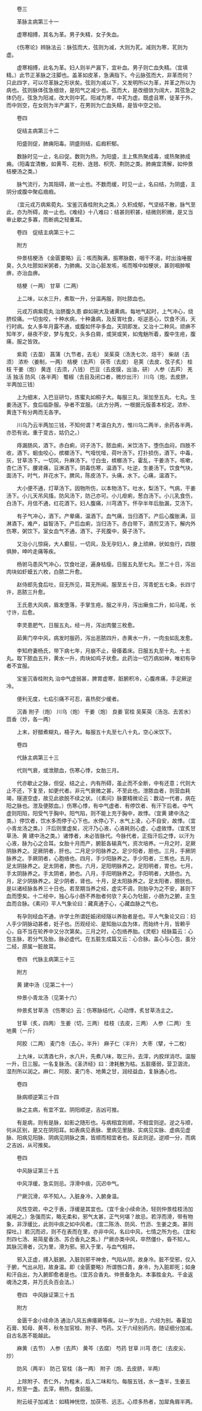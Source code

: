 <!-- { "loadSidebar": true } -->
　　卷三

　　革脉主病第三十一

　　虚寒相搏，其名为革。男子失精，女子失血。

　　《伤寒论》辨脉法云：脉弦而大，弦则为减，大则为芤。减则为寒，芤则为虚。

　　虚寒相搏，此名为革。妇人则半产漏下，宜补血。男子则亡血失精。（宜填精。）此节正革脉之注脚也。盖革如皮革，急满指下。今云脉弦而大，非革而何？只此四字，可以尽革脉之形状矣。弦则为减以下，又发明所以为革，并革之所以为病也。弦则脉体弦急细敛，是阳气之减少也。弦而大，是改细敛为阔大，其弦急之体仍在。弦急为阳减，改大则中芤。阳减为寒，中芤为虚。既虚且寒，徒革于外，而中则空，在女则为半产漏下，在男则为亡血失精，是皆中空之验。

　　卷四

　　促结主病第三十二

　　阳盛则促，肺痈阳毒。阴盛则结，疝瘕积郁。

　　数脉时见一止，名曰促。数则为热，为阳盛，主上焦热聚成毒，或热聚肺成痈。（阳毒宜清散，如黄芩、花粉、连翘、枳壳、荆防之类。肺痈宜清解，如仲景桔梗汤之类。）

　　脉气流行，为其阻碍，故一止也。不数而缓，时见一止，名曰结，为阴盛，主阴分或腹中聚疝痼瘕。

　　（宜元戎万病紫菀丸、宝鉴沉香桂附丸之类。）久积成郁，气坚结不散，脉气至此，亦为所碍，故一止也。《难经》十八难曰：结甚则积甚，结微则积微，是又当审止歇之多寡，而断病之轻重耳。

　　卷四　促结主病第三十二

　　附方

　　仲景桔梗汤 《金匮要略》云：咳而胸满，振寒脉数，咽干不渴，时出浊唾腥臭，久久吐脓如米粥者，为肺痈。又治心脏发咳，咳而喉中如梗状，甚则咽肿喉痹，亦治血痹。

　　桔梗（一两） 甘草（二两）

　　上二味，以水三升，煮取一升，分温再服，则吐脓血也。

　　元戎万病紫菀丸 治脐腹久患 癖如碗大及诸黄病。每地气起时，上气冲心，绕脐绞痛。一切虫咬，十种水病，十种蛊病，及反胃吐食，呕逆恶心，饮食不消，天行时病。女人多年月露不通，或腹如怀孕多血，天阴即发。又治十二种风，顽痹不知年岁，昼夜不安，梦与鬼交，头多白屑，或哭或笑，如鬼魅所着，腹中生疮，腹痛，服之皆效。

　　紫菀（去苗） 菖蒲（九节者，去毛） 吴茱萸（汤洗七次、焙干） 柴胡（去须） 浓朴（姜制，一两） 桔梗（去芦） 茯苓（去皮） 皂荚（去皮、弦子炙） 桂枝 干姜（炮） 黄连（去须，八钱） 巴豆（去皮膜，出油，研） 人参（去芦） 羌活 独活 防风（各半两） 蜀椒（去目及闭口者，微炒出汗） 川乌（炮，去皮脐，半两加三钱）

　　上为细末，入巴豆研匀，炼蜜丸如桐子大。每服三丸，渐加至五丸、七丸。生姜汤送下。食后临卧服。孕者不宜服。（此方分两，一根据元版善本校定。浓朴、黄连下有分两而无各字。

　　川乌乃云半两加三钱，不知何谓？考温白丸方，惟川乌二两半，余药各半两，亦恐有讹。重于变古，姑仍之。）

　　痔漏肠风，酒下。赤白痢，诃子汤下。脓血痢，米饮汤下。堕伤血闷，四肢不收，酒下。蛔虫咬心，槟榔汤下。气噎忧噎，荷叶汤下。打扑损伤，酒下。中毒，灰，甘草汤下。一切风，升麻汤下。寸白虫，槟榔汤下。霍乱，干姜汤下。咳嗽，杏仁汤下。腰肾痛，豆淋酒下。阴毒伤寒，温酒下。吐逆，生姜汤下。饮食气块，面汤下。时气，井花水下。脾风，陈皮汤下。头痛，水下。心痛，温酒下。

　　大小便不通，灯草汤下。因物所伤，以本物汤下。吐水，梨汤下。气病，干姜汤下。小儿天吊风搐，防风汤下，防己亦可。小儿疳痢，葱白汤下。小儿乳食伤，白汤下。月信不通，红花酒下。妇人腹痛，川芎酒下。怀孕半年后胎漏，艾汤下。

　　有子气冲心，酒下。产晕痛，温酒下。血气痛，当归酒下。产后心腹胀满，豆淋酒下。难产，益智汤下。产后血痢，当归汤下。赤白带下，酒煎艾汤下。解内外伤寒，粥饮下。室女血气不通，酒下。子死腹中，葵子汤下。

　　又治小儿惊痫，大人癫狂，一切风，及无孕妇人，身上顽麻，状如虫行，四肢俱肿，呻吟走痛等疾。

　　杨驸马患风气冲心，饮食吐逆，遍身枯瘦。日服五丸至七丸。至二十日，泻出肉块如虾蟆五六枚，白脓二升愈。

　　赵侍郎先食后吐，目无所见，耳无所闻。服至五十日，泻青蛇五七条，长四寸许，恶脓三升愈。

　　王氏患大风病，眉发堕落，手掌生疮。服之半月，泻出癞虫二升，如马尾，长寸许，后愈。

　　李灵患肥气，日服五丸，经一月，泻出肉鳖三枚愈。

　　茹黄门卒中风，病发时服药，泻出恶脓四升，赤黄水一升，一肉虫如乱发愈。

　　李知府妻杨氏，带下病七年，月崩不止，骨痿着床。日服五丸至十丸、十五丸。取下脓血五升，黄水一升，肉块如鸡子状愈。此药治一切万病如神，唯初有孕者不宜服。

　　宝鉴沉香桂附丸 治中气虚弱甚，脾胃虚寒，脏腑积冷，心腹疼痛，手足厥逆冷。

　　便利无度，七疝引痛不可忍，喜热熨少缓者。

　　沉香 附子（炮） 川乌（炮） 干姜（炮） 良姜 官桂 吴茱萸（汤泡、去苦水） 茴香（炒，各一两）

　　上末，好醋煮糊丸，梧子大。每服五十丸至七八十丸，空心米饮下。

　　卷四

　　代脉主病第三十三

　　代则气衰，或泄脓血，伤寒心悸，女胎三月。

　　代亦歇止之脉，但促、结之止，内有所碍，虽止而不全断，中有还意；代则大止不还，下复至，如更代者。非元气衰微之甚，不至此也。泄脓血者，则营血耗竭，隧道空虚，故见此欲脱不续之状。（《素问》脉要精微论云：数动一代者，病在阳之脉也。泄及便脓血。）伤寒心悸，有中气虚者、有停饮者、有汗下后者。中气虚则阳陷，阳受气于胸中。阳气陷，则不能上充于胸中，故悸。（宜黄 建中汤之类。）停饮者，饮水多而停于心下也。水停心下，水气上凌，心不自安，故悸。（宜小青龙汤之类。）汗后则里虚矣，况汗乃心液，心液耗则心虚，心虚故悸。（宜炙甘草汤、黄 建中汤之类。）诸悸者，未必皆脉代。今脉代者，正指汗后之悸，以汗为心液，脉为心之合耳。女胎十月而产，腑脏各输真气，资次培养。一月之时，足厥阴脉养之。足厥阴者，肝也。二月足少阳脉养之。足少阳者，胆也。三月，手厥阴脉养之。手厥阴者，心胞络也。四月，手少阳脉养之。手少阳者，三焦也。五月，足太阴脉养之。足太阴者，脾也。六月，足阳明脉养之。足阳明者，胃也。七月，手太阴脉养之。手太阴者，肺也。八月，手阳明脉养之。手阳明者，大肠也。九月，足少阴脉养之。足少阴者，肾也。十月，足太阳脉养之。足太阳者，膀胱也。是以诸经脉各养三十日也。若至期当养之经，虚实不调，则胎孕为之不安，甚则下血而堕矣。十二经中，独心与小肠不养胎者何欤？夫心为牡脏，小肠为之腑，主生血而合脉。《素问》平人气象论曰：藏真通于心，心藏血脉之气也。

　　有孕则经血不通，许学士所谓妊娠闭经隧以养胎者是也。平人气象论又曰：妇人手少阴脉动甚者，妊子也。历观经论、是知胎以血为体，而始终十月，皆赖乎心，自不当在轮养中又分次第矣。三月之时，心包络养胎。《灵枢》经脉篇云：心包主脉，若分气及胎，脉必虚代。在五脏生成篇又云：心合脉。盖心与心包，虽分二经，原属一脏故耳。

　　卷四　代脉主病第三十三

　　附方

　　黄 建中汤（见第二十一）

　　仲景小青龙汤（见第十六）

　　仲景炙甘草汤 《伤寒论》云：伤寒脉结代，心动悸，炙甘草汤主之。

　　甘草（炙，四两） 生姜（切，三两） 桂枝（去皮，三两） 人参（二两） 生地黄（一斤）

　　阿胶（二两） 麦门冬（去心，半升） 麻子仁（半升） 大枣（擘，十二枚）

　　上九味，以清酒七升，水八升，先煮八味，取三升。去滓，内胶烊消尽。温服一升，日三服。一名复脉汤。《圣济经》曰：津耗散为枯。五脏痿弱，营卫涸流，湿剂所以润之。麻仁、阿胶、麦门冬、地黄之甘，润经益血，复脉通心也。

　　卷四

　　脉病顺逆第三十四

　　脉之主病，有宜不宜。阴阳顺逆，吉凶可推。

　　有是病，则有是脉，如影之随形也。与病相宜则顺，不相宜则逆。逆之与顺，何从区别，是又在阴阳耳。如表病见表脉、里病见里脉、实病见实脉、虚病见虚脉、阳病见阳脉、阴病见阴脉之类，皆顺而相宜者也。反此则逆。逆顺一分，而病之吉凶，从可推矣。

　　卷四

　　中风脉证第三十五

　　中风浮缓，急实则忌。浮滑中痰，沉迟中气。

　　尸厥沉滑，卒不知人。入脏身冷，入腑身温。

　　风性空疏，中之于表，浮缓是其宜也。（宜千金小续命汤，轻则仲景桂枝汤加减用之。）急强而实，略无柔和，邪气太甚，正气何堪？故忌。若浮而滑，带有物象，非浮缓比，此则中痰之如中风者。（宜二陈汤、防风、竹沥、生姜之类。甚则探吐。）若沉而迟，则不在表而在里，亦非中风，名曰中风，七情之所为也。（宜和剂四七汤、易简星香汤、苏合香丸之类。）尸厥亦类中风，卒然僵仆，昏不知人。其脉沉滑者，沉为里，滑为邪。邪入于里，与血气相并。

　　邪入正虚，搏入脏腑。入脏则邪干神舍，气陷从阴，故身冷。脏不受邪，仅入于腑，气出从阳，故身温。即《金匮要略》所谓唇口青，身冷，为入脏即死；如身和汗自出，为入腑即愈者是也。（宜苏合香丸、仲景备急丸、本事胜金丸、千金返魂汤之类，并万氏灸百会法。）

　　卷四　中风脉证第三十五

　　附方

　　金匮千金小续命汤 通治八风五痹痿厥等疾。以一岁为总，六经为别。春夏加石膏、知母、黄芩，秋冬加官桂、附子、芍药。又于六经别药内，随证细分加减。自古名医不能越此。

　　麻黄（去节） 人参（去芦） 黄芩（去腐） 芍药 甘草 川芎 杏仁（去皮尖、炒）

　　防风（两半） 防己 官桂（各一两） 附子（炮、去皮脐，半两）

　　上除附子、杏仁外，为粗末，后入二味和匀。每服五钱，水一盏半，生姜五片，煎至一盏。去滓，稍热，食前服。

　　附云岐子加减法：如精神恍惚，加茯苓、远志。心烦多热者，加犀角屑半两。

